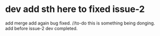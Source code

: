 # dev add sth here to fixed issue-2
add merge
add again
bug fixed.
//to-do
this is something being donging.
add before issue-2
dev completed.
